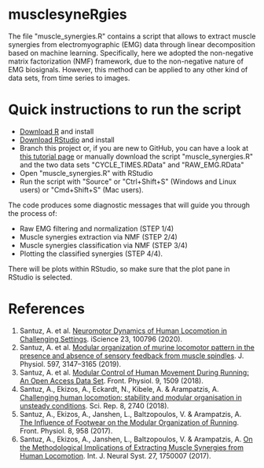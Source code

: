 # musclesyneRgies

The file "muscle_synergies.R" contains a script that allows to extract muscle synergies from electromyographic (EMG) data through linear decomposition based on machine learning. Specifically, here we adopted the non-negative matrix factorization (NMF) framework, due to the non-negative nature of EMG biosignals. However, this method can be applied to any other kind of data sets, from time series to images.

# Quick instructions to run the script
- [Download R](https://cran.r-project.org/mirrors.html) and install
- [Download RStudio](https://rstudio.com/products/rstudio/download/) and install
- Branch this project or, if you are new to GitHub, you can have a look at [this tutorial page](https://r-bio.github.io/intro-git-rstudio/) or manually download the script "muscle_synergies.R" and the two data sets "CYCLE_TIMES.RData" and "RAW_EMG.RData"
- Open "muscle_synergies.R" with RStudio
- Run the script with "Source" or "Ctrl+Shift+S" (Windows and Linux users) or "Cmd+Shift+S" (Mac users).

The code produces some diagnostic messages that will guide you through the process of:
- Raw EMG filtering and normalization (STEP 1/4)
- Muscle synergies extraction via NMF (STEP 2/4)
- Muscle synergies classification via NMF (STEP 3/4)
- Plotting the classified synergies (STEP 4/4).

There will be plots within RStudio, so make sure that the plot pane in RStudio is selected.

# References
1. Santuz, A. et al. [Neuromotor Dynamics of Human Locomotion in Challenging Settings](https://www.cell.com/iscience/fulltext/S2589-0042(19)30542-5). iScience 23, 100796 (2020).
2. Santuz, A. et al. [Modular organization of murine locomotor pattern in the presence and absence of sensory feedback from muscle spindles](https://physoc.onlinelibrary.wiley.com/doi/abs/10.1113/JP277515). J. Physiol. 597, 3147–3165 (2019).
3. Santuz, A. et al. [Modular Control of Human Movement During Running: An Open Access Data Set](https://www.frontiersin.org/articles/10.3389/fphys.2018.01509/full). Front. Physiol. 9, 1509 (2018).
4. Santuz, A., Ekizos, A., Eckardt, N., Kibele, A. & Arampatzis, A. [Challenging human locomotion: stability and modular organisation in unsteady conditions](https://www.nature.com/articles/s41598-018-21018-4). Sci. Rep. 8, 2740 (2018).
5. Santuz, A., Ekizos, A., Janshen, L., Baltzopoulos, V. & Arampatzis, A. [The Influence of Footwear on the Modular Organization of Running](https://www.frontiersin.org/articles/10.3389/fphys.2017.00958/full). Front. Physiol. 8, 958 (2017).
6. Santuz, A., Ekizos, A., Janshen, L., Baltzopoulos, V. & Arampatzis, A. [On the Methodological Implications of Extracting Muscle Synergies from Human Locomotion](https://www.worldscientific.com/doi/abs/10.1142/S0129065717500071). Int. J. Neural Syst. 27, 1750007 (2017).

